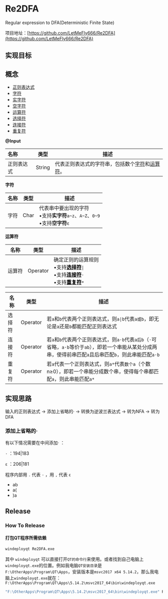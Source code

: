 <!--
 * @Author: LetMeFly
 * @Date: 2022-03-28 15:29:51
 * @LastEditors: LetMeFly
 * @LastEditTime: 2022-03-31 13:24:18
-->
# Re2DFA

Regular expression to DFA(Deterministic Finite State)

项目地址：[https://github.com/LetMeFly666/Re2DFA](https://github.com/LetMeFly666/Re2DFA)

## 实现目标

## 概念

+ [正则表达式](#RegularExpression)
+ [字符](#Character)
+ [实字符](#CharacterReal)
+ [空字符](#CharacterEmpty)
+ [运算符](#Operator)
+ [选择符](#OperatorOr)
+ [连接符](#OperatorConcatenation)
+ [重复符](#OperatorRepetition)

**@Input**

| 名称       | 类型   | 描述                                           |
| :--------- | ------ | ---------------------------------------------- |
| 正则表达式<a id="RegularExpression"></a> | String | 代表正则表达式的字符串，包括数个[字符](#Character)和[运算符](#Operator)。 |

**字符**

| 名称 | 类型 | 描述                                                         |
| ---- | ---- | ------------------------------------------------------------ |
| 字符<a id="Character"></a> | Char | 代表串中要出现的字符<br/>•支持**实字符**<a id="CharacterReal"></a>```a~z```、```A~Z```、```0~9```<br/>•支持**空字符**<a id="CharacterEmpty"></a>```ε``` |

**运算符**

| 名称   | 类型     | 描述 |
| ------ | -------- | ---- |
| 运算符<a id="Operator"></a> | Operator | 确定正则的运算规则<br/>•支持<a href="#OperatorOr"><font color="black"><b>选择符</b></font></a><code>&#124;</code><br/>•支持<a href="#OperatorConcatenation"><font color="black"><b>连接符</b></font></a>```·```<br/>•支持<a href="#OperatorRepetition"><font color="black"><b>重复符</b></font></a>```*``` |

| 名称 | 类型 | 描述 |
| ---- | --- | --- |
| 选择符<a id="OperatorOr"></a> | Operator | 若```a```和```b```代表两个正则表达式，则<code>a&#124;b</code>代表```a或b```，即无论是```a```还是```b```都能匹配正则表达式 |
| 连接符<a id="OperatorConcatenation"></a> | Operator | 若```a```和```b```代表两个正则表达式，则```a·b```代表```a后b```（```·```可省略，```a·b```等价于```ab```），即若一个串能从某处分成两串，使得前串匹配```a```且后串匹配```b```，则此串能匹配```a·b``` |
| 重复符<a id="OperatorRepetition"></a> | Operator | 若```a```代表一个正则表达式，则```a*```代表```数个a```（个数n≥0），即若一个串能分成数个串，使得每个串都匹配```a```，则此串能匹配```a*``` |

## 实现思路

输入的正则表达式 → 添加上省略的· → 转换为逆波兰表达式 → 转为NFA → 转为DFA

### 添加上省略的·

有以下情况需要在中间添加· ：

```·``` ：194&#124;183

```ε``` ：206&#124;181

程序内部用 ```.``` 代表 ```·``` ，用 ```,``` 代表 ```ε```

+ ab
+ a(
+ )a

## Release

### How To Release

#### 打包QT程序所需依赖

```bat
windeployqt Re2DFA.exe
```

其中 ```windeployqt``` 可以直接打开```QT的命令行```来使用。或者找到自己电脑上```windeployqt.exe```的位置。例如我电脑```QT安装目录```是```F:\OtherApps\Program\QT\Apps```，安装版本是```msvc2017 x64 5.14.2```，那么我电脑上```windeployqt.exe```就在：```F:\OtherApps\Program\QT\Apps\5.14.2\msvc2017_64\bin\windeployqt.exe```

```bat
"F:\OtherApps\Program\QT\Apps\5.14.2\msvc2017_64\bin\windeployqt.exe" Re2DFA.exe
```